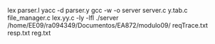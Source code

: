 lex parser.l
yacc -d parser.y
gcc -w -o server server.c y.tab.c file_manager.c lex.yy.c -ly -lfl
./server /home/EE09/ra094349/Documentos/EA872/modulo09/ reqTrace.txt resp.txt reg.txt

